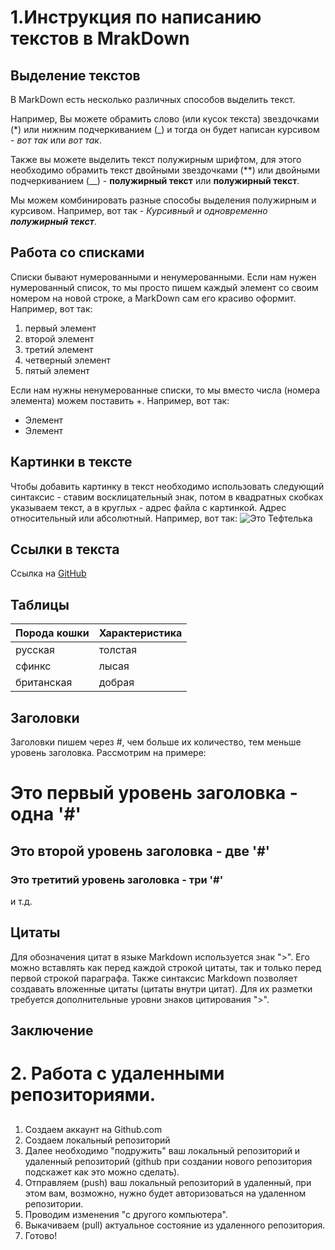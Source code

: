 # 1.Инструкция по написанию текстов в MrakDown

## Выделение текстов

В MarkDown есть несколько различных способов выделить текст. 

Например, Вы можете обрамить слово (или кусок текста) звездочками (*) или нижним подчеркиванием (_) и тогда он будет написан курсивом - *вот так* или _вот так_.

Также вы можете выделить текст полужирным шрифтом, для этого необходимо обрамить текст двойными звездочками (**) или двойными подчеркиванием (__) - **полужирный текст** или __полужирный текст__.

Мы можем комбинировать разные способы выделения полужирным и курсивом. Например, вот так - _Курсивный и одновременно **полужирный текст**_.

## Работа со списками

Списки бывают нумерованными и ненумерованными. Если нам нужен нумерованный список, то мы просто пишем каждый элемент со своим номером на новой строке, а MarkDown сам его красиво оформит. Например, вот так:
1. первый элемент
2. второй элемент
3. третий элемент
4. четверный элемент
5. пятый элемент

Если нам нужны ненумерованные списки, то мы вместо числа (номера элемента) можем поставить +. Например, вот так:
+ Элемент
+ Элемент

## Картинки в тексте

Чтобы добавить картинку в текст необходимо использовать следующий синтаксис - ставим восклицательный знак, потом в квадратных скобках указываем текст, а в круглых - адрес файла с картинкой. Адрес относительный или абсолютный. Например, вот так:
![Это Тефтелька](Teftelka.jpg)

## Ссылки в текста

Ссылка на [GitHub](https://github.com/)

## Таблицы

| Порода кошки | Характеристика |
| --- | --- |
| русская | толстая |
| сфинкс | лысая |
| британская | добрая |


## Заголовки

Заголовки пишем через #, чем больше их количество, тем меньше уровень заголовка. Рассмотрим на примере:
# Это первый уровень заголовка - одна '#'
## Это второй уровень заголовка - две '#'
### Это третитий уровень заголовка - три '#'
и т.д.

## Цитаты

Для обозначения цитат в языке Markdown используется знак ">". Его можно вставлять как перед каждой строкой цитаты, так и только перед первой строкой параграфа.
Также синтаксис Markdown позволяет создавать вложенные цитаты (цитаты внутри цитат). Для их разметки требуется дополнительные уровни знаков цитирования ">". 



## Заключение





# 2. Работа с удаленными репозиториями.
## 
1. Создаем аккаунт на Github.com
2. Создаем локальный репозиторий
3. Далее необходимо "подружить" ваш локальный репозиторий и удаленный репозиторий (github при создании нового репозитория подскажет как это можно сделать).
4. Отправляем (push) ваш локальный репозиторий в удаленный, при этом вам, возможно, нужно будет авторизоваться на удаленном репозитории.
5. Проводим изменения "с другого компьютера".
6. Выкачиваем (pull) актуальное состояние из удаленного репозитория.
7. Готово! 
